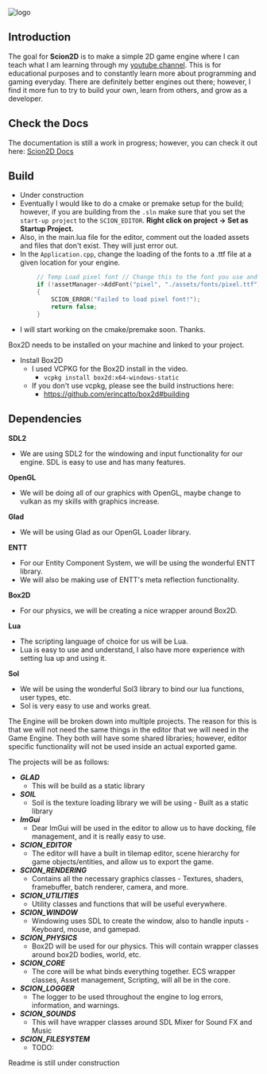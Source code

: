 
![logo](https://github.com/dwjclark11/Scion2D/assets/63356975/cc26ef0c-b190-4af9-9ac1-cac8cd9f2ed5)

## Introduction
The goal for **Scion2D** is to make a simple 2D game engine where I can teach what I am learning through my [youtube channel](https://www.youtube.com/playlist?list=PL3HUvSWOJR7XRDwVVQqqWO-zyyscb8L-v). 
This is for educational purposes and to constantly learn more about programming and gaming everyday. There are definitely better 
engines out there; however, I find it more fun to try to build your own, learn from others, and grow as a developer.

## Check the Docs
The documentation is still a work in progress; however, you can check it out here:
[Scion2D Docs](https://dwjclark11.github.io/Scion2D_Docs/)

## Build
* Under construction
* Eventually I would like to do a cmake or premake setup for the build; however, if you are building from the ```.sln``` make sure that you set the ```start-up project``` to the ```SCION_EDITOR```. **Right click on project -> Set as Startup Project.**
* Also, in the main.lua file for the editor, comment out the loaded assets and files that don't exist. They will just error out.
* In the ```Application.cpp```, change the loading of the fonts to a .ttf file at a given location for your engine.
```cpp
		// Temp Load pixel font // Change this to the font you use and its path
		if (!assetManager->AddFont("pixel", "./assets/fonts/pixel.ttf"))
		{
			SCION_ERROR("Failed to load pixel font!");
			return false;
		}
```
* I will start working on the cmake/premake soon. Thanks.

Box2D needs to be installed on your machine and linked to your project.
* Install Box2D
  * I used VCPKG for the Box2D install in the video.
    * ```vcpkg install box2d:x64-windows-static```
  * If you don't use vcpkg, please see the build instructions here:
    * https://github.com/erincatto/box2d#building  

## Dependencies
**SDL2**
  * We are using SDL2 for the windowing and input functionality for our engine. SDL is easy to use and has many features.
  
**OpenGL**
  * We will be doing all of our graphics with OpenGL, maybe change to vulkan as my skills with graphics increase.

**Glad**
  * We will be using Glad as our OpenGL Loader library.
  
**ENTT**
  * For our Entity Component System, we will be using the wonderful ENTT library.
  * We will also be making use of ENTT's meta reflection functionality.
  
**Box2D**
  * For our physics, we will be creating a nice wrapper around Box2D.
  
**Lua**
  * The scripting language of choice for us will be Lua.
  * Lua is easy to use and understand, I also have more experience with setting lua up and using it.
  
**Sol**
  * We will be using the wonderful Sol3 library to bind our lua functions, user types, etc.
  * Sol is very easy to use and works great.


The Engine will be broken down into multiple projects. The reason for this is that we will not need the same things in the editor 
that we will need in the Game Engine. They both will have some shared libraries; however, editor specific functionality will not be 
used inside an actual exported game. 

The projects will be as follows:
* ***GLAD***
  * This will be build as a static library
* ***SOIL***
  * Soil is the texture loading library we will be using - Built as a static library
* ***ImGui***
  * Dear ImGui will be used in the editor to allow us to have docking, file management, and it is really easy to use.
* ***SCION_EDITOR***
  * The editor will have a built in tilemap editor, scene hierarchy for game objects/entities, and allow us to export the game.
* ***SCION_RENDERING***
  * Contains all the necessary graphics classes - Textures, shaders, framebuffer, batch renderer, camera, and more.
* ***SCION_UTILITIES***
  * Utility classes and functions that will be useful everywhere. 
* ***SCION_WINDOW***
  * Windowing uses SDL to create the window, also to handle inputs - Keyboard, mouse, and gamepad.
* ***SCION_PHYSICS***
  * Box2D will be used for our physics. This will contain wrapper classes around box2D bodies, world, etc.
* ***SCION_CORE***
  * The core will be what binds everything together. ECS wrapper classes, Asset management, Scripting, will all be in the core.
* ***SCION_LOGGER***
  * The logger to be used throughout the engine to log errors, information, and warnings.
* ***SCION_SOUNDS***
  * This will have wrapper classes around SDL Mixer for Sound FX and Music
* ***SCION_FILESYSTEM***
  * TODO:  

Readme is still under construction
